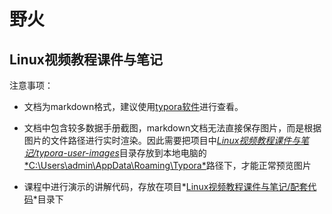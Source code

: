 # 野火

## Linux视频教程课件与笔记

注意事项：

- 文档为markdown格式，建议使用[typora软件](https://www.typora.io/)进行查看。

- 文档中包含较多数据手册截图，markdown文档无法直接保存图片，而是根据图片的文件路径进行实时渲染。因此需要把项目中<u>*Linux视频教程课件与笔记/typora-user-images*</u>目录存放到本地电脑的<u>*C:\Users\admin\AppData\Roaming\Typora\*</u>路径下，才能正常预览图片
- 课程中进行演示的讲解代码，存放在项目*<u>Linux视频教程课件与笔记/配套代码</u>*目录下